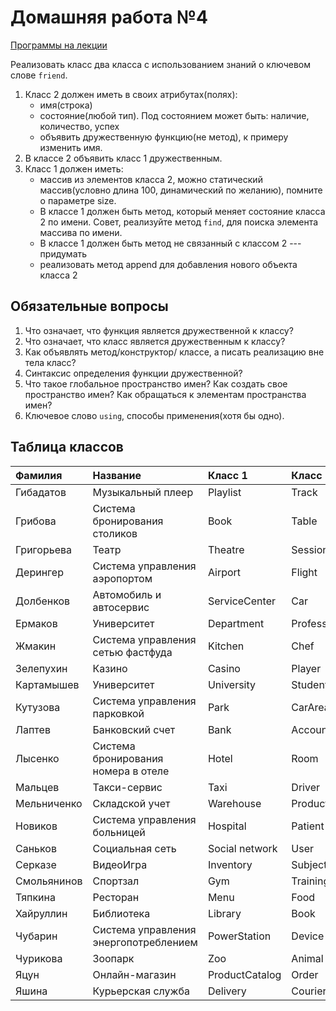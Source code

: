 # Домашняя работа №4

[Программы на лекции](https://drive.google.com/open?id=1EiNzwY0lvFRmfCDiziusU8R5vzq80LF2&usp=drive_fs)

Реализовать класс два класса с использованием знаний о ключевом слове `friend`. 

1. Класс 2 должен иметь в своих атрибутах(полях):
    - имя(строка)
    - состояние(любой тип). Под состоянием может быть: наличие, количество, успех
    - объявить дружественную функцию(не метод), к примеру изменить имя.
2. В классе 2 объявить класс 1 дружественным.
3. Класс 1 должен иметь:
    - массив из элементов класса 2, можно статический массив(условно длина 100, динамический по желанию), помните о параметре size.
    - В классе 1 должен быть метод, который меняет состояние класса 2 по имени. Совет, реализуйте метод `find`, для поиска элемента массива по имени.
    - В классе 1 должен быть метод не связанный с классом 2 --- придумать
    - реализовать метод append для добавления нового объекта класса 2

## Обязательные вопросы

1. Что означает, что функция является дружественной к классу?
2. Что означает, что класс является дружественным к классу?
3. Как объявлять метод/конструктор/  классе, а писать реализацию вне тела класс?
4. Синтаксис определения функции дружественной?
5. Что такое глобальное пространство имен? Как создать свое пространство имен? Как обращаться к элементам пространства имен?
6. Ключевое слово `using`, способы применения(хотя бы одно).

## Таблица классов

| Фамилия     | Название                              | Класс 1        | Класс 2         |
|:------------|:--------------------------------------|:---------------|:----------------|
| Гибадатов   | Музыкальный плеер                     | Playlist       | Track           |
| Грибова     | Система бронирования столиков         | Book           | Table           |
| Григорьева  | Театр                                 | Theatre        | Session         |
| Дерингер    | Система управления аэропортом         | Airport        | Flight          |
| Долбенков   | Автомобиль и автосервис               | ServiceCenter  | Car             |
| Ермаков     | Университет                           | Department     | Professor       |
| Жмакин      | Система управления сетью фастфуда     | Kitchen        | Chef            |
| Зелепухин   | Казино                                | Casino         | Player          |
| Картамышев  | Университет                           | University     | Student         |
| Кутузова    | Система управления парковкой          | Park           | CarArea         |
| Лаптев      | Банковский счет                       | Bank           | Account         |
| Лысенко     | Система бронирования номера в отеле   | Hotel          | Room            |
| Мальцев     | Такси-сервис                          | Taxi           | Driver          |
| Мельниченко | Складской учет                        | Warehouse      | Product         |
| Новиков     | Система управления больницей          | Hospital       | Patient         |
| Саньков     | Социальная сеть                       | Social network | User            |
| Серказе     | ВидеоИгра                             | Inventory      | Subject         |
| Смольянинов | Спортзал                              | Gym            | TrainingSession |
| Тяпкина     | Ресторан                              | Menu           | Food            |
| Хайруллин   | Библиотека                            | Library        | Book            |
| Чубарин     | Система управления энергопотреблением | PowerStation   | Device          |
| Чурикова    | Зоопарк                               | Zoo            | Animal          |
| Яцун        | Онлайн-магазин                        | ProductCatalog | Order           |
| Яшина       | Курьерская служба                     | Delivery       | Courier         |
